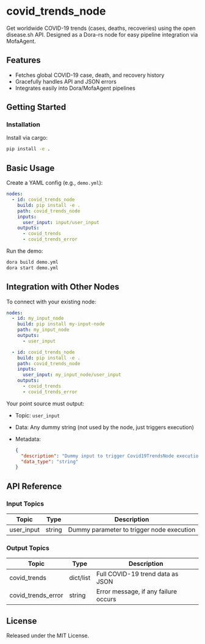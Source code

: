 # covid_trends_node

Get worldwide COVID-19 trends (cases, deaths, recoveries) using the open disease.sh API. Designed as a Dora-rs node for easy pipeline integration via MofaAgent.

## Features
- Fetches global COVID-19 case, death, and recovery history
- Gracefully handles API and JSON errors
- Integrates easily into Dora/MofaAgent pipelines

## Getting Started

### Installation
Install via cargo:
```bash
pip install -e .
```

## Basic Usage

Create a YAML config (e.g., `demo.yml`):

```yaml
nodes:
  - id: covid_trends_node
    build: pip install -e .
    path: covid_trends_node
    inputs:
      user_input: input/user_input
    outputs:
      - covid_trends
      - covid_trends_error
```

Run the demo:

```bash
dora build demo.yml
dora start demo.yml
```


## Integration with Other Nodes

To connect with your existing node:

```yaml
nodes:
  - id: my_input_node
    build: pip install my-input-node
    path: my_input_node
    outputs:
      - user_input

  - id: covid_trends_node
    build: pip install -e .
    path: covid_trends_node
    inputs:
      user_input: my_input_node/user_input
    outputs:
      - covid_trends
      - covid_trends_error
```

Your point source must output:

* Topic: `user_input`
* Data: Any dummy string (not used by the node, just triggers execution)
* Metadata:

  ```json
  {
    "description": "Dummy input to trigger Covid19TrendsNode execution.",
    "data_type": "string"
  }
  ```

## API Reference

### Input Topics

| Topic        | Type   | Description                                   |
| ------------|--------|-----------------------------------------------|
| user_input   | string | Dummy parameter to trigger node execution     |

### Output Topics

| Topic                | Type       | Description                          |
|----------------------|------------|--------------------------------------|
| covid_trends         | dict/list  | Full COVID-19 trend data as JSON     |
| covid_trends_error   | string     | Error message, if any failure occurs |


## License

Released under the MIT License.
